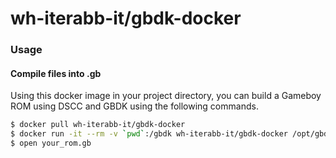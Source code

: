 # wh-iterabb-it/gbdk-docker

### Usage 

#### Compile files into .gb

Using this docker image in your project directory, you can build a Gameboy ROM using DSCC and GBDK using the following commands.


```bash
$ docker pull wh-iterabb-it/gbdk-docker
$ docker run -it --rm -v `pwd`:/gbdk wh-iterabb-it/gbdk-docker /opt/gbdk/bin/lcc -o /gbdk/your_rom.gb /gbdk/your_game.c
$ open your_rom.gb
```
